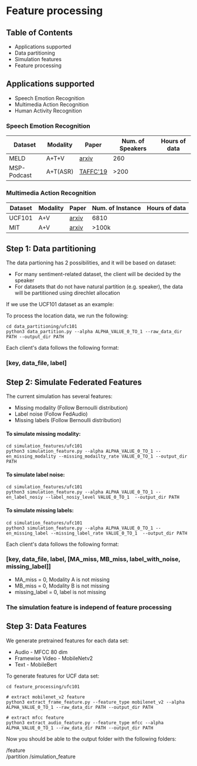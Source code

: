 # Feature processing

## Table of Contents
* Applications supported
* Data partitioning
* Simulation features
* Feature processing


## Applications supported
* Speech Emotion Recognition
* Multimedia Action Recognition
* Human Activity Recognition

### Speech Emotion Recognition

Dataset | Modality | Paper | Num. of Speakers | Hours of data
|---|---|---|---|---|
MELD | A+T+V | [arxiv](https://arxiv.org/abs/1810.02508) | 260 |
MSP-Podcast | A+T(ASR) | [TAFFC'19](https://ecs.utdallas.edu/research/researchlabs/msp-lab/publications/Lotfian_2019_3.pdf) | >200 |


### Multimedia Action Recognition

Dataset | Modality | Paper | Num. of Instance | Hours of data
|---|---|---|---|---|
UCF101 | A+V | [arxiv](https://arxiv.org/abs/1212.0402) | 6810 |
MIT | A+V | [arxiv](https://arxiv.org/abs/1801.03150) | >100k |


## Step 1: Data partitioning
The data partioning has 2 possibilities, and it will be based on dataset:

* For many sentiment-related dataset, the client will be decided by the speaker
* For datasets that do not have natural partition (e.g. speaker), the data will be partitioned using direchlet allocation 


If we use the UCF101 dataset as an example:

To process the location data, we run the following:

```
cd data_partitioning/ufc101
python3 data_partition.py --alpha ALPHA_VALUE_0_TO_1 --raw_data_dir PATH --output_dir PATH
```

Each client's data follows the following format: 
### [key, data_file, label]


## Step 2: Simulate Federated Features
The current simulation has several features:

* Missing modality (Follow Bernoulli distribution)
* Label noise (Follow FedAudio)
* Missing labels (Follow Bernoulli distribution)


#### To simulate missing modality:

```
cd simulation_features/ufc101
python3 simulation_feature.py --alpha ALPHA_VALUE_0_TO_1 --en_missing_modality --missing_modailty_rate VALUE_0_TO_1 --output_dir PATH
```

#### To simulate label noise:

```
cd simulation_features/ufc101
python3 simulation_feature.py --alpha ALPHA_VALUE_0_TO_1 --en_label_nosiy --label_nosiy_level VALUE_0_TO_1  --output_dir PATH
```


#### To simulate missing labels:

```
cd simulation_features/ufc101
python3 simulation_feature.py --alpha ALPHA_VALUE_0_TO_1 --en_missing_label --missing_label_rate VALUE_0_TO_1  --output_dir PATH
```

Each client's data follows the following format: 
### [key, data_file, label, [MA_miss, MB_miss, label_with_noise, missing_label]]


* MA_miss = 0, Modality A is not missing
* MB_miss = 0, Modality B is not missing
* missing_label = 0, label is not missing

### The simulation feature is independ of feature processing

## Step 3: Data Features

We generate pretrained features for each data set:

* Audio - MFCC 80 dim
* Framewise Video - MobileNetv2
* Text - MobileBert

To generate features for UCF data set:

```
cd feature_processing/ufc101

# extract mobilenet_v2 feature
python3 extract_frame_feature.py --feature_type mobilenet_v2 --alpha ALPHA_VALUE_0_TO_1 --raw_data_dir PATH --output_dir PATH

# extract mfcc feature
python3 extract_audio_feature.py --feature_type mfcc --alpha ALPHA_VALUE_0_TO_1 --raw_data_dir PATH --output_dir PATH
```

Now you should be able to the output folder with the following folders:

/feature  
/partition
/simulation_feature


